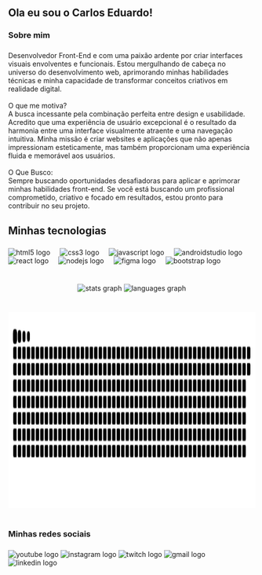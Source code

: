 <h2 align="left">Ola eu sou o Carlos Eduardo!</h2>

###

<h3 align="left">Sobre mim</h3>

###

<p align="left">Desenvolvedor Front-End e com uma paixão ardente por criar interfaces visuais envolventes e funcionais. Estou mergulhando de cabeça no universo do desenvolvimento web, aprimorando minhas habilidades técnicas e minha capacidade de transformar conceitos criativos em realidade digital.<br><br>O que me motiva?<br>A busca incessante pela combinação perfeita entre design e usabilidade. Acredito que uma experiência de usuário excepcional é o resultado da harmonia entre uma interface visualmente atraente e uma navegação intuitiva. Minha missão é criar websites e aplicações que não apenas impressionam esteticamente, mas também proporcionam uma experiência fluida e memorável aos usuários.<br><br>O Que Busco:<br>Sempre buscando oportunidades desafiadoras para aplicar e aprimorar minhas habilidades front-end. Se você está buscando um profissional comprometido, criativo e focado em resultados, estou pronto para contribuir no seu projeto.</p>

###

<h2 align="left">Minhas tecnologias</h2>

###

<div align="left">
  <img src="https://cdn.jsdelivr.net/gh/devicons/devicon/icons/html5/html5-original.svg" height="40" alt="html5 logo"  />
  <img width="12" />
  <img src="https://cdn.jsdelivr.net/gh/devicons/devicon/icons/css3/css3-original.svg" height="40" alt="css3 logo"  />
  <img width="12" />
  <img src="https://cdn.jsdelivr.net/gh/devicons/devicon/icons/javascript/javascript-original.svg" height="40" alt="javascript logo"  />
  <img width="12" />
  <img src="https://cdn.jsdelivr.net/gh/devicons/devicon/icons/androidstudio/androidstudio-original.svg" height="40" alt="androidstudio logo"  />
  <img width="12" />
  <img src="https://cdn.jsdelivr.net/gh/devicons/devicon/icons/react/react-original.svg" height="40" alt="react logo"  />
  <img width="12" />
  <img src="https://cdn.jsdelivr.net/gh/devicons/devicon/icons/nodejs/nodejs-original.svg" height="40" alt="nodejs logo"  />
  <img width="12" />
  <img src="https://cdn.jsdelivr.net/gh/devicons/devicon/icons/figma/figma-original.svg" height="40" alt="figma logo"  />
  <img width="12" />
  <img src="https://cdn.jsdelivr.net/gh/devicons/devicon/icons/bootstrap/bootstrap-original.svg" height="40" alt="bootstrap logo"  />
</div>

###

<h1 align="left"></h1>

###

<div align="center">
  <img src="https://github-readme-stats.vercel.app/api?username=CarlosEduardoNapolitanoGalbiatte&hide_title=false&hide_rank=false&show_icons=true&include_all_commits=true&count_private=true&disable_animations=false&theme=dark&locale=en&hide_border=false" height="140" alt="stats graph"  />
  <img src="https://github-readme-stats.vercel.app/api/top-langs?username=CarlosEduardoNapolitanoGalbiatte&locale=pt-br&hide_title=false&layout=compact&card_width=320&langs_count=6&theme=dark&hide_border=false" height="140" alt="languages graph"  />
</div>

###

<br clear="both">

<img src="https://raw.githubusercontent.com/CarlosEduardoNapolitanoGalbiatte/CarlosEduardoNapolitanoGalbiatte/output/snake.svg" alt="Snake animation" height="400" />

###

<h1 align="left"></h1>

###

<h3 align="left">Minhas redes sociais</h3>

###

<div align="left">
  <img src="https://img.shields.io/static/v1?message=Youtube&logo=youtube&label=&color=FF0000&logoColor=white&labelColor=&style=for-the-badge" height="35" alt="youtube logo"  />
  <img src="https://img.shields.io/static/v1?message=Instagram&logo=instagram&label=&color=E4405F&logoColor=white&labelColor=&style=for-the-badge" height="35" alt="instagram logo"  />
  <img src="https://img.shields.io/static/v1?message=Twitch&logo=twitch&label=&color=9146FF&logoColor=white&labelColor=&style=for-the-badge" height="35" alt="twitch logo"  />
  <img src="https://img.shields.io/static/v1?message=Gmail&logo=gmail&label=&color=D14836&logoColor=white&labelColor=&style=for-the-badge" height="35" alt="gmail logo"  />
  <img src="https://img.shields.io/static/v1?message=LinkedIn&logo=linkedin&label=&color=0077B5&logoColor=white&labelColor=&style=for-the-badge" height="35" alt="linkedin logo"  />
</div>

###
